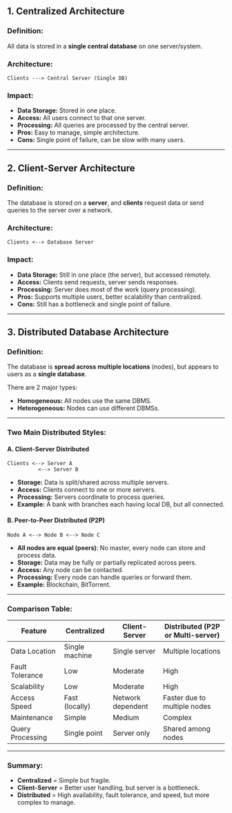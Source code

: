 ## **1. Centralized Architecture**

### **Definition:**

All data is stored in a **single central database** on one server/system.

### **Architecture:**

```
Clients ---> Central Server (Single DB)
```

### **Impact:**

* **Data Storage:** Stored in one place.
* **Access:** All users connect to that one server.
* **Processing:** All queries are processed by the central server.
* **Pros:** Easy to manage, simple architecture.
* **Cons:** Single point of failure, can be slow with many users.

---

## **2. Client-Server Architecture**

### **Definition:**

The database is stored on a **server**, and **clients** request data or send queries to the server over a network.

### **Architecture:**

```
Clients <--> Database Server
```

### **Impact:**

* **Data Storage:** Still in one place (the server), but accessed remotely.
* **Access:** Clients send requests, server sends responses.
* **Processing:** Server does most of the work (query processing).
* **Pros:** Supports multiple users, better scalability than centralized.
* **Cons:** Still has a bottleneck and single point of failure.

---

## **3. Distributed Database Architecture**

### **Definition:**

The database is **spread across multiple locations** (nodes), but appears to users as a **single database**.

There are 2 major types:

* **Homogeneous:** All nodes use the same DBMS.
* **Heterogeneous:** Nodes can use different DBMSs.

---

### **Two Main Distributed Styles:**

#### A. **Client-Server Distributed**

```
Clients <--> Server A
          <--> Server B
```

* **Storage:** Data is split/shared across multiple servers.
* **Access:** Clients connect to one or more servers.
* **Processing:** Servers coordinate to process queries.
* **Example:** A bank with branches each having local DB, but all connected.

#### B. **Peer-to-Peer Distributed (P2P)**

```
Node A <--> Node B <--> Node C
```

* **All nodes are equal (peers)**: No master, every node can store and process data.
* **Storage:** Data may be fully or partially replicated across peers.
* **Access:** Any node can be contacted.
* **Processing:** Every node can handle queries or forward them.
* **Example:** Blockchain, BitTorrent.

---

### **Comparison Table:**

| Feature          | Centralized    | Client-Server     | Distributed (P2P or Multi-server) |
| ---------------- | -------------- | ----------------- | --------------------------------- |
| Data Location    | Single machine | Single server     | Multiple locations                |
| Fault Tolerance  | Low            | Moderate          | High                              |
| Scalability      | Low            | Moderate          | High                              |
| Access Speed     | Fast (locally) | Network dependent | Faster due to multiple nodes      |
| Maintenance      | Simple         | Medium            | Complex                           |
| Query Processing | Single point   | Server only       | Shared among nodes                |

---

### **Summary:**

* **Centralized** = Simple but fragile.
* **Client-Server** = Better user handling, but server is a bottleneck.
* **Distributed** = High availability, fault tolerance, and speed, but more complex to manage.

